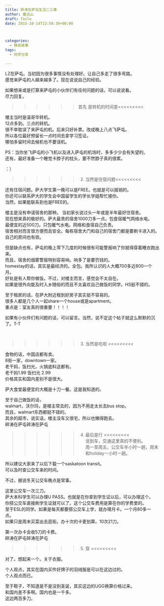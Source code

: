 ```yaml
---
title: 碎涛在萨屯生活二三事
author: 童远山
draft: fasle
date: 2015-10-14T13:58:30+00:00



categories:
  - 移民故事
tags:
  - 同学分享

---
```

LZ在萨屯。当初因为很多事情没有处理好。让自己多走了很多弯路。  
感觉来萨屯的人越来越多了。现在说说自己的经验。

如果想来或是打算来萨屯的小伙伴们有任何问题的话，可以说说看。  
尽力回复。

>>>>>>首先 是转机的时间差<<<<<<<<<

楼主当时是温哥华转机。  
12点多到。三点的转机。  
很不幸耽误了来萨屯的机。后来只好补票。改成晚上八点飞萨屯。  
所以各位最好预留长一点时间去拿学习签证。  
哪怕多留时间去候机也不要误机。

PS：当你坐飞萨屯的小飞机以及进入萨屯的机场时，多多少少会有失望的。  
还有，最好准备一个睡觉卡脖子的枕头，要不然脖子真的很累。

：）

>>>>>>2. 当然是住宿问题<<<<<<<<<

还有住宿问题。萨大学生第一晚可以是FREE。也就是可以报销的。  
你还可以联系萨大的学生会中国留学生的学长学姐帮忙接你。  
当然，如果能联系到也是FREE的。

楼主是没有申请宿舍的那种。 当初家长说过头一年或是半年最好住宿舍。  
现在想来真的极好的。萨大最贵的宿舍1000刀多一点。包食宿暖气网络水电。  
最便宜的近500刀。只包暖气水电。网络和食宿自己负责。  
宿舍相对而言很方便而且安全。每栋宿舍大门和自己的宿舍门都是要刷卡进入的。  
自己的房间也有锁。

但是缺点也有，萨屯的晚上零下几度的时候很有可能警报响了你就得穿着睡衣跑出来。  
而且，宿舍的烟雾警报特别容易响。响多了是要罚钱的。  
homestay的话，其实是最经济的。全包。我所认识的人大概700多近800一个月。  
好处是有人帮你做饭。不过，对楼主而言，感觉会不太自在。  
如果是很外向能及时入乡随俗的而且不太喜欢自己做饭的同学。HS挺不错的。

至于租房的话，在萨大附近租到好房子其实挺不容易的。  
很多人都是几个人一起share一个house或是apartment。  
重点是：室友真的很重要！！！！

如果有小伙伴们有问题的话，可以留言。当然，说不定这个帖子就这么默默的沉了。T-T

&nbsp;

>>>>>>3. 当然是吃啦 <<<<<<<<<

食物的话，中国店都有卖。  
8街一家，downtown一家。  
老干妈，饭扫光，火锅底料这都有。  
老干妈1.99 饭扫光 2.99  
价格其实和国内差别不是很大。

萨大食堂最便宜的大概是十刀一餐。这是我知道的。

至于自己做饭的话，  
walmart，沃尔玛，是楼主常去的，因为不用走太长去bus stop。  
而且，walmart东西都挺不错的。  
其余的超市，说实话，楼主没车又很宅，所以也懒得跑去。  
碎涛在萨屯碎涛在萨屯

>>>>>>4. 最后是行 <<<<<<<<<  
说到车，交通这里真的不便利。  
周一至周五，公交车半小时一趟，周末和holiday一小时一趟。

所以建议大家来了以后下载一个saskatoon transit。  
可以及时查公交车来的时间。

不过，据说冬天公交车晚点是常事。

这里公交车一次三刀。  
萨大本科学生可以办理U PASS。也就是在你拿到学生证以后，可以办理这个。  
你搭公交车直接刷学生证就可以了。这个公交车费用是算在你的学费里的。  
至于ESL的同学。如果是每天都要搭公交车上学，就办理月卡。一个月80多一点。  
如果只是周末买菜出去逛街。办十次的卡更划算。10次21刀。

第一次办卡会收5刀的卡费。  
碎涛在萨屯碎涛在萨屯

>>>>>>5. 穿 <<<<<<<<<

对了。想起来一个。关于衣服。

个人观点，其实在国内买件好牌子的羽绒服是可以在这边过的。  
个人观点而已。

至于鞋子，不知道是不是没到圣诞，其实这边的UGG换算价格过来。  
和国内差不多啊。国内也是一千多。  
这边两百多刀。